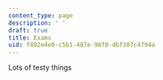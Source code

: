 ```yaml
---
content_type: page
description: ' '
draft: true
title: Exams
uid: f482e4e0-c5b1-487e-96f0-dbf387c4794a
---
```

Lots of testy things